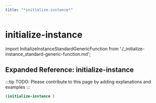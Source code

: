 ```yaml
---
title: "*initialize-instance*"
---
```


# initialize-instance

import InitializeInstanceStandardGenericFunction from './_initialize-instance_standard-generic-function.md';

<InitializeInstanceStandardGenericFunction />

## Expanded Reference: initialize-instance

:::tip
TODO: Please contribute to this page by adding explanations and examples
:::

```lisp
(initialize-instance )
```
